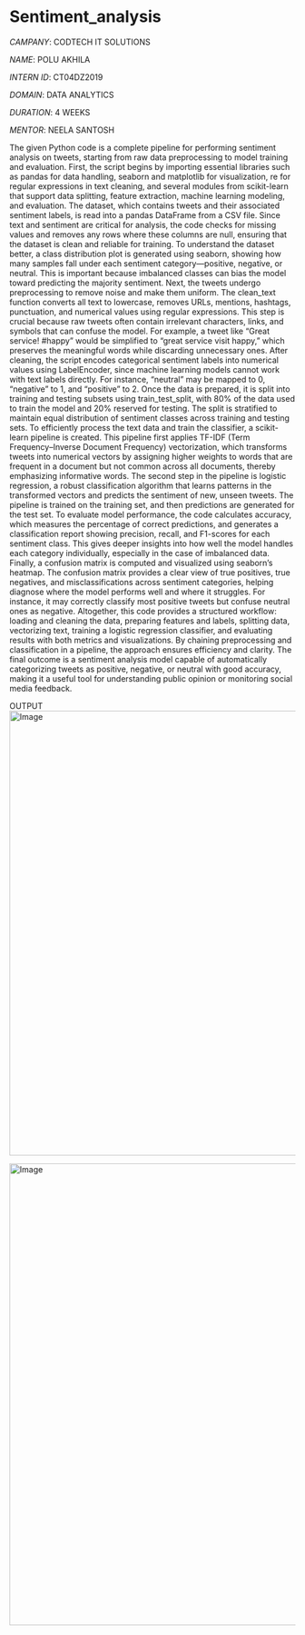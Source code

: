 # Sentiment_analysis

*CAMPANY*: CODTECH IT SOLUTIONS

*NAME*: POLU AKHILA

*INTERN ID*: CT04DZ2019

*DOMAIN*: DATA ANALYTICS

*DURATION*: 4 WEEKS

*MENTOR*: NEELA SANTOSH


The given Python code is a complete pipeline for performing sentiment analysis on tweets, starting from raw data preprocessing to model training and evaluation. First, the script begins by importing essential libraries such as pandas for data handling, seaborn and matplotlib for visualization, re for regular expressions in text cleaning, and several modules from scikit-learn that support data splitting, feature extraction, machine learning modeling, and evaluation. The dataset, which contains tweets and their associated sentiment labels, is read into a pandas DataFrame from a CSV file. Since text and sentiment are critical for analysis, the code checks for missing values and removes any rows where these columns are null, ensuring that the dataset is clean and reliable for training. To understand the dataset better, a class distribution plot is generated using seaborn, showing how many samples fall under each sentiment category—positive, negative, or neutral. This is important because imbalanced classes can bias the model toward predicting the majority sentiment. Next, the tweets undergo preprocessing to remove noise and make them uniform. The clean_text function converts all text to lowercase, removes URLs, mentions, hashtags, punctuation, and numerical values using regular expressions. This step is crucial because raw tweets often contain irrelevant characters, links, and symbols that can confuse the model. For example, a tweet like “Great service!
 #happy” would be simplified to “great service visit happy,” which preserves the meaningful words while discarding unnecessary ones. After cleaning, the script encodes categorical sentiment labels into numerical values using LabelEncoder, since machine learning models cannot work with text labels directly. For instance, “neutral” may be mapped to 0, “negative” to 1, and “positive” to 2. Once the data is prepared, it is split into training and testing subsets using train_test_split, with 80% of the data used to train the model and 20% reserved for testing. The split is stratified to maintain equal distribution of sentiment classes across training and testing sets. To efficiently process the text data and train the classifier, a scikit-learn pipeline is created. This pipeline first applies TF-IDF (Term Frequency–Inverse Document Frequency) vectorization, which transforms tweets into numerical vectors by assigning higher weights to words that are frequent in a document but not common across all documents, thereby emphasizing informative words. The second step in the pipeline is logistic regression, a robust classification algorithm that learns patterns in the transformed vectors and predicts the sentiment of new, unseen tweets. The pipeline is trained on the training set, and then predictions are generated for the test set. To evaluate model performance, the code calculates accuracy, which measures the percentage of correct predictions, and generates a classification report showing precision, recall, and F1-scores for each sentiment class. This gives deeper insights into how well the model handles each category individually, especially in the case of imbalanced data. Finally, a confusion matrix is computed and visualized using seaborn’s heatmap. The confusion matrix provides a clear view of true positives, true negatives, and misclassifications across sentiment categories, helping diagnose where the model performs well and where it struggles. For instance, it may correctly classify most positive tweets but confuse neutral ones as negative. Altogether, this code provides a structured workflow: loading and cleaning the data, preparing features and labels, splitting data, vectorizing text, training a logistic regression classifier, and evaluating results with both metrics and visualizations. By chaining preprocessing and classification in a pipeline, the approach ensures efficiency and clarity. The final outcome is a sentiment analysis model capable of automatically categorizing tweets as positive, negative, or neutral with good accuracy, making it a useful tool for understanding public opinion or monitoring social media feedback.

OUTPUT
<img width="1392" height="783" alt="Image" src="https://github.com/user-attachments/assets/cf838183-d7cf-4c7a-b868-e7fbcf494e05" />

<img width="1536" height="813" alt="Image" src="https://github.com/user-attachments/assets/a8d4bb49-e006-46d0-99dc-da16fb800ea2" />

